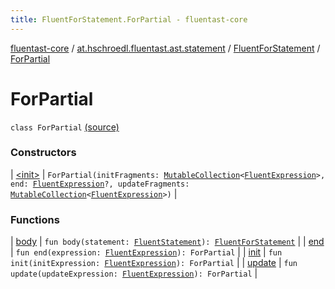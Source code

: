 ```yaml
---
title: FluentForStatement.ForPartial - fluentast-core
---
```


[fluentast-core](../../../index.html) / [at.hschroedl.fluentast.ast.statement](../../index.html) / [FluentForStatement](../index.html) / [ForPartial](.)

# ForPartial

`class ForPartial` [(source)](https://github.com/hschroedl/FluentAST/tree/master/core/src/main/kotlin//at.hschroedl.fluentast/ast/statement/ForStatement.kt#L21)

### Constructors

| [&lt;init&gt;](-init-.html) | `ForPartial(initFragments: `[`MutableCollection`](https://kotlinlang.org/api/latest/jvm/stdlib/kotlin.collections/-mutable-collection/index.html)`<`[`FluentExpression`](../../../at.hschroedl.fluentast.ast.expression/-fluent-expression/index.html)`>, end: `[`FluentExpression`](../../../at.hschroedl.fluentast.ast.expression/-fluent-expression/index.html)`?, updateFragments: `[`MutableCollection`](https://kotlinlang.org/api/latest/jvm/stdlib/kotlin.collections/-mutable-collection/index.html)`<`[`FluentExpression`](../../../at.hschroedl.fluentast.ast.expression/-fluent-expression/index.html)`>)` |

### Functions

| [body](body.html) | `fun body(statement: `[`FluentStatement`](../../-fluent-statement/index.html)`): `[`FluentForStatement`](../index.html) |
| [end](end.html) | `fun end(expression: `[`FluentExpression`](../../../at.hschroedl.fluentast.ast.expression/-fluent-expression/index.html)`): ForPartial` |
| [init](init.html) | `fun init(initExpression: `[`FluentExpression`](../../../at.hschroedl.fluentast.ast.expression/-fluent-expression/index.html)`): ForPartial` |
| [update](update.html) | `fun update(updateExpression: `[`FluentExpression`](../../../at.hschroedl.fluentast.ast.expression/-fluent-expression/index.html)`): ForPartial` |

